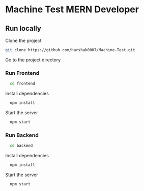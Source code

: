 
# Machine Test MERN Developer



## Run locally

Clone the project

```bash
git clone https://github.com/harshak0007/Machine-Test.git
```

Go to the project directory
### Run Frontend

```bash
  cd frontend
```

Install dependencies

```bash
  npm install
```

Start the server

```bash
  npm start
```

### Run Backend
```bash
  cd backend
```

Install dependencies

```bash
  npm install
```

Start the server

```bash
  npm start
```
